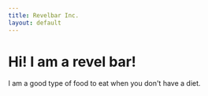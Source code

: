 ```yaml
---
title: Revelbar Inc.
layout: default
---
```

# Hi! I am a revel bar!
I am a good type of food to eat when you don't have a diet.
